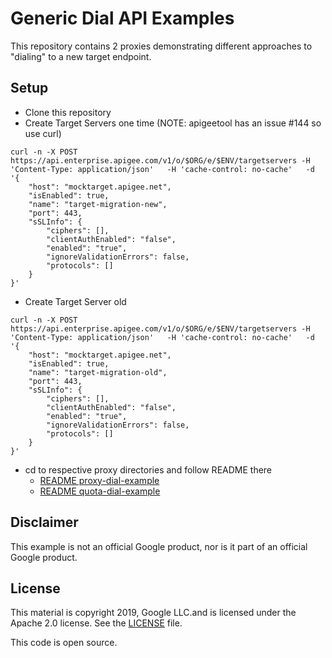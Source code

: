 # Generic Dial API Examples
This repository contains 2 proxies demonstrating different approaches to "dialing" to a new target endpoint.

## Setup
* Clone this repository
* Create Target Servers one time (NOTE: apigeetool has an issue #144 so use curl)

```
curl -n -X POST https://api.enterprise.apigee.com/v1/o/$ORG/e/$ENV/targetservers -H 'Content-Type: application/json'   -H 'cache-control: no-cache'   -d '{
    "host": "mocktarget.apigee.net",
    "isEnabled": true,
    "name": "target-migration-new",
    "port": 443,
    "sSLInfo": {
        "ciphers": [],
        "clientAuthEnabled": "false",
        "enabled": "true",
        "ignoreValidationErrors": false,
        "protocols": []
    }
}'

```
* Create Target Server old

```
curl -n -X POST https://api.enterprise.apigee.com/v1/o/$ORG/e/$ENV/targetservers -H 'Content-Type: application/json'   -H 'cache-control: no-cache'   -d '{
    "host": "mocktarget.apigee.net",
    "isEnabled": true,
    "name": "target-migration-old",
    "port": 443,
    "sSLInfo": {
        "ciphers": [],
        "clientAuthEnabled": "false",
        "enabled": "true",
        "ignoreValidationErrors": false,
        "protocols": []
    }
}'
```
* cd to respective proxy directories and follow README there
  * [README proxy-dial-example](proxy-dial-example/README.md)
  * [README quota-dial-example](quota-dial-example/README.md)

## Disclaimer

This example is not an official Google product, nor is it part of an official Google product.

## License

This material is copyright 2019, Google LLC.and is licensed under the Apache 2.0 license.
See the [LICENSE](LICENSE) file.

This code is open source.
